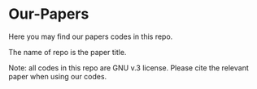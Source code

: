 # Our-Papers

Here you may find our papers codes in this repo. 

The name of repo is the paper title. 

Note: all codes in this repo are GNU v.3 license. Please cite the relevant paper when using our codes.

